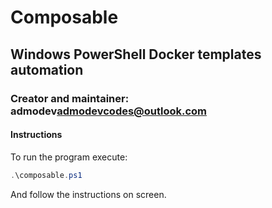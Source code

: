 # Composable

## Windows PowerShell Docker templates automation

### Creator and maintainer: admodev<admodevcodes@outlook.com>

#### Instructions

To run the program execute:

```powershell
.\composable.ps1
```

And follow the instructions on screen.